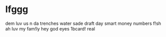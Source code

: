 # lfggg
dem luv us
n da trenches
water
sade
draft day
smart money
numbers
f!sh
ah luv my fam!ly
hey god
eyes
1bcard!
real
